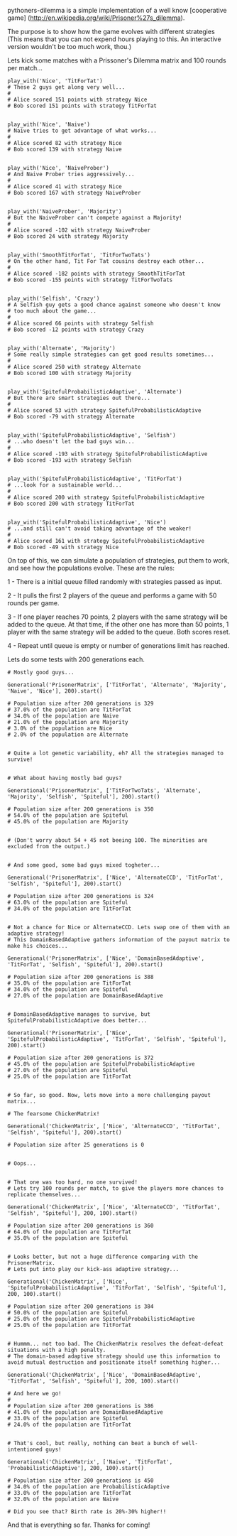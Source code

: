 pythoners-dilemma is a simple implementation of a well know [cooperative game] (http://en.wikipedia.org/wiki/Prisoner%27s_dilemma).


The purpose is to show how the game evolves with different strategies (This means that you 
can not expend hours playing to this. An interactive version wouldn't be too much work, thou.)


Lets kick some matches with a Prissoner's Dilemma matrix and 100 rounds per match...    
    
    
    
    play_with('Nice', 'TitForTat')
    # These 2 guys get along very well... 
    #
    # Alice scored 151 points with strategy Nice
    # Bob scored 151 points with strategy TitForTat


    play_with('Nice', 'Naive')
    # Naive tries to get advantage of what works...
    #
    # Alice scored 82 with strategy Nice
    # Bob scored 139 with strategy Naive
    
    
    play_with('Nice', 'NaiveProber')
    # And Naive Prober tries aggressively...
    #
    # Alice scored 41 with strategy Nice
    # Bob scored 167 with strategy NaiveProber


    play_with('NaiveProber', 'Majority')
    # But the NaiveProber can't compete against a Majority!
    #
    # Alice scored -102 with strategy NaiveProber
    # Bob scored 24 with strategy Majority
    
    
    play_with('SmoothTitForTat', 'TitForTwoTats')
    # On the other hand, Tit For Tat cousins destroy each other...
    #
    # Alice scored -182 points with strategy SmoothTitForTat
    # Bob scored -155 points with strategy TitForTwoTats
    
    
    play_with('Selfish', 'Crazy')
    # A Selfish guy gets a good chance against someone who doesn't know
    # too much about the game...
    #
    # Alice scored 66 points with strategy Selfish
    # Bob scored -12 points with strategy Crazy
    
 
    play_with('Alternate', 'Majority')
    # Some really simple strategies can get good results sometimes...
    #
    # Alice scored 250 with strategy Alternate
    # Bob scored 100 with strategy Majority
    
    
    play_with('SpitefulProbabilisticAdaptive', 'Alternate')
    # But there are smart strategies out there...
    #
    # Alice scored 53 with strategy SpitefulProbabilisticAdaptive
    # Bob scored -79 with strategy Alternate


    play_with('SpitefulProbabilisticAdaptive', 'Selfish')
    # ...who doesn't let the bad guys win...
    #
    # Alice scored -193 with strategy SpitefulProbabilisticAdaptive
    # Bob scored -193 with strategy Selfish


    play_with('SpitefulProbabilisticAdaptive', 'TitForTat')
    # ...look for a sustainable world...
    #
    # Alice scored 200 with strategy SpitefulProbabilisticAdaptive
    # Bob scored 200 with strategy TitForTat    
    
    
    play_with('SpitefulProbabilisticAdaptive', 'Nice')
    # ...and still can't avoid taking advantage of the weaker!
    #
    # Alice scored 161 with strategy SpitefulProbabilisticAdaptive
    # Bob scored -49 with strategy Nice



On top of this, we can simulate a population of strategies, put them to work, and see how the populations evolve.
These are the rules:

1 - There is a initial queue filled randomly with strategies passed as input.

2 - It pulls the first 2 players of the queue and performs a game with 50 rounds per game.

3 - If one player reaches 70 points, 2 players with the same strategy will be added to the queue.
    At that time, if the other one has more than 50 points, 1 player with the same strategy will
    be added to the queue. Both scores reset.
    
4 - Repeat until queue is empty or number of generations limit has reached.
    


Lets do some tests with 200 generations each.



    # Mostly good guys...

    Generational('PrisonerMatrix', ['TitForTat', 'Alternate', 'Majority', 'Naive', 'Nice'], 200).start()

    # Population size after 200 generations is 329
    # 37.0% of the population are TitForTat
    # 34.0% of the population are Naive
    # 21.0% of the population are Majority
    # 3.0% of the population are Nice
    # 2.0% of the population are Alternate


    # Quite a lot genetic variability, eh? All the strategies managed to survive!

    
    # What about having mostly bad guys?

    Generational('PrisonerMatrix', ['TitForTwoTats', 'Alternate', 'Majority', 'Selfish', 'Spiteful'], 200).start()

    # Population size after 200 generations is 350
    # 54.0% of the population are Spiteful
    # 45.0% of the population are Majority
    
    
    # (Don't worry about 54 + 45 not beeing 100. The minorities are excluded from the output.)
    
    
    # And some good, some bad guys mixed togheter...    

    Generational('PrisonerMatrix', ['Nice', 'AlternateCCD', 'TitForTat', 'Selfish', 'Spiteful'], 200).start()

    # Population size after 200 generations is 324
    # 63.0% of the population are Spiteful
    # 34.0% of the population are TitForTat


    # Not a chance for Nice or AlternateCCD. Lets swap one of them with an adaptive strategy!
    # This DamainBasedAdaptive gathers information of the payout matrix to make his choices...

    Generational('PrisonerMatrix', ['Nice', 'DomainBasedAdaptive', 'TitForTat', 'Selfish', 'Spiteful'], 200).start()

    # Population size after 200 generations is 388
    # 35.0% of the population are TitForTat
    # 34.0% of the population are Spiteful
    # 27.0% of the population are DomainBasedAdaptive

        
    # DomainBasedAdaptive manages to survive, but SpitefulProbabilisticAdaptive does better...

    Generational('PrisonerMatrix', ['Nice', 'SpitefulProbabilisticAdaptive', 'TitForTat', 'Selfish', 'Spiteful'], 200).start()

    # Population size after 200 generations is 372
    # 45.0% of the population are SpitefulProbabilisticAdaptive
    # 27.0% of the population are Spiteful
    # 25.0% of the population are TitForTat
    

    # So far, so good. Now, lets move into a more challenging payout matrix...
    
    # The fearsome ChickenMatrix!

    Generational('ChickenMatrix', ['Nice', 'AlternateCCD', 'TitForTat', 'Selfish', 'Spiteful'], 200).start()

    # Population size after 25 generations is 0
    
    
    # Oops...


    # That one was too hard, no one survived! 
    # Lets try 100 rounds per match, to give the players more chances to replicate themselves...

    Generational('ChickenMatrix', ['Nice', 'AlternateCCD', 'TitForTat', 'Selfish', 'Spiteful'], 200, 100).start()

    # Population size after 200 generations is 360
    # 64.0% of the population are TitForTat
    # 35.0% of the population are Spiteful
    
    
    # Looks better, but not a huge difference comparing with the PrisonerMatrix.
    # Lets put into play our kick-ass adaptive strategy...

    Generational('ChickenMatrix', ['Nice', 'SpitefulProbabilisticAdaptive', 'TitForTat', 'Selfish', 'Spiteful'], 200, 100).start()

    # Population size after 200 generations is 384
    # 50.0% of the population are Spiteful
    # 25.0% of the population are SpitefulProbabilisticAdaptive
    # 25.0% of the population are TitForTat


    # Hummm... not too bad. The ChickenMatrix resolves the defeat-defeat situations with a high penalty.
    # The domain-based adaptive strategy should use this information to avoid mutual destruction and positionate itself something higher...

    Generational('ChickenMatrix', ['Nice', 'DomainBasedAdaptive', 'TitForTat', 'Selfish', 'Spiteful'], 200, 100).start()

    # And here we go!
    #     
    # Population size after 200 generations is 386
    # 41.0% of the population are DomainBasedAdaptive
    # 33.0% of the population are Spiteful
    # 24.0% of the population are TitForTat
    

    # That's cool, but really, nothing can beat a bunch of well-intentioned guys!

    Generational('ChickenMatrix', ['Naive', 'TitForTat', 'ProbabilisticAdaptive'], 200, 100).start()

    # Population size after 200 generations is 450
    # 34.0% of the population are ProbabilisticAdaptive
    # 33.0% of the population are TitForTat
    # 32.0% of the population are Naive
    
    # Did you see that? Birth rate is 20%-30% higher!! 
    



And that is everything so far. Thanks for coming!

